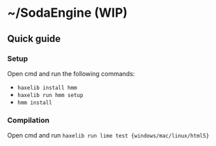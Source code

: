 # ~/SodaEngine (WIP)

## Quick guide

### Setup

Open cmd and run the following commands:
 - `haxelib install hmm`
 - `haxelib run hmm setup`
 - `hmm install`

### Compilation

Open cmd and run `haxelib run lime test {windows/mac/linux/html5}`